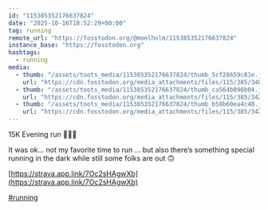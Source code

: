 ```yaml
---
id: "115385352176637824"
date: "2025-10-16T18:52:29+00:00"
tag: running
remote_url: "https://fosstodon.org/@moelholm/115385352176637824"
instance_base: "https://fosstodon.org"
hashtags:
  - running
media:
  - thumb: "/assets/toots_media/115385352176637824/thumb_5cf28659c81e.jpeg"
    url: "https://cdn.fosstodon.org/media_attachments/files/115/385/340/739/503/507/original/81438aee0ae4ecac.jpeg"
  - thumb: "/assets/toots_media/115385352176637824/thumb_ca564b096b04.jpeg"
    url: "https://cdn.fosstodon.org/media_attachments/files/115/385/342/417/748/153/original/6c1e72491dfad710.jpeg"
  - thumb: "/assets/toots_media/115385352176637824/thumb_b58b60ea4c48.jpeg"
    url: "https://cdn.fosstodon.org/media_attachments/files/115/385/342/302/500/609/original/6824458f88b411eb.jpeg"
---
```

15K Evening run 🏃🏻‍♂️ 

It was ok… not my favorite time to run … but also there’s something special running in the dark while still some folks are out 🙃 

[https://strava.app.link/7Oc2sHAgwXb](https://strava.app.link/7Oc2sHAgwXb)

[#running](https://fosstodon.org/tags/running)
